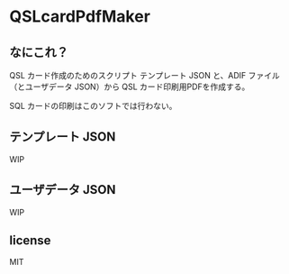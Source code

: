 # QSLcardPdfMaker

## なにこれ？

QSL カード作成のためのスクリプト
テンプレート JSON と、ADIF ファイル（とユーザデータ JSON）から
QSL カード印刷用PDFを作成する。

SQL カードの印刷はこのソフトでは行わない。

## テンプレート JSON

WIP

## ユーザデータ JSON

WIP

## license

MIT
